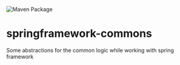 ![Maven Package](https://github.com/bishoybasily/springframework-commons/workflows/Maven%20Package/badge.svg)

# springframework-commons
Some abstractions for the common logic while working with spring framework

